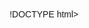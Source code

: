 !DOCTYPE html>
<html lang="en">
<head>
    <meta charset="UTF-8">
    <meta name="viewport" content="width=device-width, initial-scale=1.0">
    <style>
        /* General styles */
        body {
            background-image: url("cooking.jpeg");
            background-size: cover;
            font-family: Arial, sans-serif;
            margin: 0;
            padding: 20px;
            transition: background-color 0.5s, color 0.5s;
        }

        body.dark-theme {
            background-color: #11418a;
            color: #000000;
        }

        /* Navigation menu styles */
        nav ul {
            list-style-type: none;
            padding: 0;
            margin: 0;
            background-color: rgba(106, 9, 126, 0.5);
            display: flex;
            justify-content: space-around;
            backdrop-filter: blur(5px);
            border-radius: 10px;
            animation: fadeIn 1s ease-in-out;
        }

        nav ul li {
            margin: 0;
            padding: 10px;
        }

        nav ul li a {
            display: block;
            padding: 10px 20px;
            color: inherit;
            text-decoration: none;
            background-color: #199743;
            transition: background-color 0.3s, color 0.3s;
            border-radius: 5px;
        }

        nav ul li a:hover {
            background-color: #555;
            color: rgb(55, 137, 192);
        }

        /* Styles for elements in the dark theme */
        body.dark-theme nav ul {
            background-color: rgba(86, 97, 194, 0.1);
        }

        body.dark-theme nav ul li a {
            background-color: #350e7e;
            color: #1c9462;
        }

        body.dark-theme nav ul li a:hover {
            background-color: #666;
            color: rgb(68, 226, 108);
        }

        /* Additional styles for restaurant aesthetics */
        h1, h2, h3 {
            text-align: center;
            margin: 20px 0;
        }

        p {
            text-align: center;
        }

        #makeReservations {
            display: block;
            margin: 20px auto;
            padding: 10px 20px;
            background-color: #333;
            color: #28e617;
            border: none;
            border-radius: 5px;
            cursor: pointer;
            transition: background-color 0.3s, color 0.3s;
        }

        #makeReservations:hover {
            background-color: #555;
        }

        .container {
            max-width: 1200px;
            margin: 0 auto;
            padding: 20px;
            background-color: rgba(255, 255, 255, 0.8);
            border-radius: 10px;
            box-shadow: 0 0 10px rgba(0, 0, 0, 0.1);
            animation: slideIn 1s ease-in-out;
        }

        .menu-section img {
            display: block;
            margin: 0 auto;
            max-width: 100%;
            border-radius: 10px;
            box-shadow: 0 0 10px rgba(8, 167, 145, 0.2);
        }

        .menu-section {
            margin: 20px 0;
        }

        .menu-section h2 {
            margin-bottom: 10px;
        }

        .food-gallery {
            display: flex;
            flex-wrap: wrap;
            justify-content: center;
        }

        .food-gallery img {
            max-width: 300px;
            margin: 10px;
            border-radius: 10px;
            box-shadow: 0 0 10px rgba(195, 216, 5, 0.2);
            transition: transform 0.3s;
        }

        .food-gallery img:hover {
            transform: scale(1.1);
        }

        @keyframes fadeIn {
            from {
                opacity: 0;
            }
            to {
                opacity: 1;
            }
        }

        @keyframes slideIn {
            from {
                transform: translateY(20px);
                opacity: 0;
            }
            to {
                transform: translateY(0);
                opacity: 1;
            }
        }
    </style>
    <title>Naniwa Foods</title>
</head>
<body>
    <nav>
        <ul>
            <li><a href="#makeReservations">Make Reservations</a></li>
            <li><a href="#Address">Address</a></li>
            <li><a href="#Menu">Menu</a></li>
            <li><a href="#Drinks">Drinks</a></li>
            <li><a href="#Gallery">Gallery</a></li>
        </ul>
    </nav>

    <button id="themeButton">Naniwa Foods</button>

    <div class="container" id="Address">
        <h1>Welcome to Naniwa Foods</h1>
        <p>1020 Lavida St, Lala Land</p>
        <div class="Team shape">
            <img src="team-shape.svg" alt="Team shape">
    </div>

    <div class="container menu-section" id="Menu">
        <h2>Menu</h2>
        <h3>Lunch</h3>
        <h3>Dinner</h3>
        <p>Consuming Raw or Undercooked Meats, Poultry, Seafood, Shellfish, or Eggs May increase your risk of Foodborne Illness.</p>
        <div class="food-gallery">
            <img src="menu-item-2.png" alt="Menu item 1">
            <img src="OIP.jpeg" alt="Menu item 2">
            <img src="menu-item-3.png" alt="Menu item 3">
        </div>
    </div>

    <div class="container menu-section" id="Drinks">
        <h2>Drinks</h2>
        <h3>Beer</h3>
        <h3>Wine</h3>
        <h3>Cocktails</h3>
        <h3>Spirits</h3>
        <p>There are a variety of drinks available in our restaurant.</p>
        <div class="Drinks">
            <img src="drink 2.jpeg" alt="Menu item 1">
            <img src="drink.jpeg" alt="Menu item 2">
    </div>

    <div class="container menu-section" id="Gallery">
        <h2>Gallery</h2>
        <div class="food-gallery">
            <img src="gallery-8.jpg" alt="gallery 1">
            <img src="gallery-7.jpg" alt="gallery 2">
            <img src="events-4.jpg" alt="about"
        </div>
    </div>

    <script>
        document.getElementById('themeButton').addEventListener('click', function() {
            document.body.classList.toggle('dark-theme');
        });
    </script>
</body>
</html>

